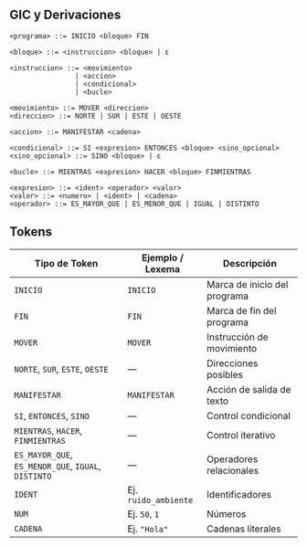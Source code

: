 ## GIC y Derivaciones

```
<programa> ::= INICIO <bloque> FIN

<bloque> ::= <instruccion> <bloque> | ε

<instruccion> ::= <movimiento> 
                | <accion> 
                | <condicional> 
                | <bucle>

<movimiento> ::= MOVER <direccion>
<direccion> ::= NORTE | SUR | ESTE | OESTE

<accion> ::= MANIFESTAR <cadena>

<condicional> ::= SI <expresion> ENTONCES <bloque> <sino_opcional>
<sino_opcional> ::= SINO <bloque> | ε

<bucle> ::= MIENTRAS <expresion> HACER <bloque> FINMIENTRAS

<expresion> ::= <ident> <operador> <valor>
<valor> ::= <numero> | <ident> | <cadena>
<operador> ::= ES_MAYOR_QUE | ES_MENOR_QUE | IGUAL | DISTINTO
```

## Tokens

| Tipo de Token                                       | Ejemplo / Lexema     | Descripción                  |
| --------------------------------------------------- | -------------------- | ---------------------------- |
| `INICIO`                                            | `INICIO`             | Marca de inicio del programa |
| `FIN`                                               | `FIN`                | Marca de fin del programa    |
| `MOVER`                                             | `MOVER`              | Instrucción de movimiento    |
| `NORTE`, `SUR`, `ESTE`, `OESTE`                     | —                    | Direcciones posibles         |
| `MANIFESTAR`                                        | `MANIFESTAR`         | Acción de salida de texto    |
| `SI`, `ENTONCES`, `SINO`                            | —                    | Control condicional          |
| `MIENTRAS`, `HACER`, `FINMIENTRAS`                  | —                    | Control iterativo            |
| `ES_MAYOR_QUE`, `ES_MENOR_QUE`, `IGUAL`, `DISTINTO` | —                    | Operadores relacionales      |
| `IDENT`                                             | Ej. `ruido_ambiente` | Identificadores              |
| `NUM`                                               | Ej. `50`, `1`        | Números                      |
| `CADENA`                                            | Ej. `"Hola"`         | Cadenas literales            |


